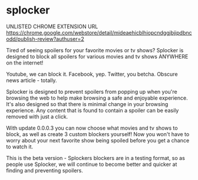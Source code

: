 # splocker

UNLISTED CHROME EXTENSION URL
https://chrome.google.com/webstore/detail/mideaehicblhiopcndggjbjipdbncodd/publish-review?authuser=2

Tired of seeing spoilers for your favorite movies or tv shows?  Splocker is designed to block all spoilers for various movies and tv shows ANYWHERE on the internet!  

Youtube, we can block it.
Facebook, yep.
Twitter, you betcha.
Obscure news article - totally.

Splocker is designed to prevent spoilers from popping up when you're browsing the web to help make browsing a safe and enjoyable experience.  It's also designed so that there is minimal change in your browsing experience.  Any content that is found to contain a spoiler can be easily removed with just a click. 

With update 0.0.0.3 you can now choose what movies and tv shows to block, as well as create 3 custom blockers yourself!  Now you won't have to worry about your next favorite show being spoiled before you get a chance to watch it.

This is the beta version - Splockers blockers are in a testing format, so as people use Splocker, we will continue to become better and quicker at finding and preventing spoilers.